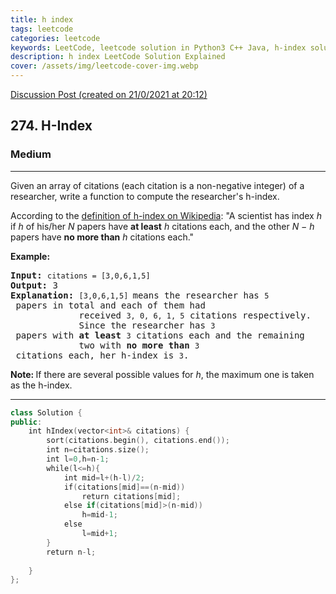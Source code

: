 ```yaml
---
title: h index
tags: leetcode
categories: leetcode
keywords: LeetCode, leetcode solution in Python3 C++ Java, h-index solution
description: h index LeetCode Solution Explained
cover: /assets/img/leetcode-cover-img.webp
---
```



[Discussion Post (created on 21/0/2021 at 20:12)](https://leetcode.com/problems/h-index/discuss/1027868/Easy-C%2B%2B)  
<h2>274. H-Index</h2><h3>Medium</h3><hr><div><p>Given an array of citations (each citation is a non-negative integer) of a researcher, write a function to compute the researcher's h-index.</p>

<p>According to the <a href="https://en.wikipedia.org/wiki/H-index" target="_blank">definition of h-index on Wikipedia</a>: "A scientist has index <i>h</i> if <i>h</i> of his/her <i>N</i> papers have <b>at least</b> <i>h</i> citations each, and the other <i>N − h</i> papers have <b>no more than</b> <i>h</i> citations each."</p>

<p><b>Example:</b></p>

<pre><b>Input:</b> <code>citations = [3,0,6,1,5]</code>
<b>Output:</b> 3 
<strong>Explanation: </strong><code>[3,0,6,1,5] </code>means the researcher has <code>5</code> papers in total and each of them had 
             received <code>3, 0, 6, 1, 5</code> citations respectively. 
&nbsp;            Since the researcher has <code>3</code> papers with <b>at least</b> <code>3</code> citations each and the remaining 
&nbsp;            two with <b>no more than</b> <code>3</code> citations each, her h-index is <code>3</code>.</pre>

<p><strong>Note:&nbsp;</strong>If there are several possible values for <em>h</em>, the maximum one is taken as the h-index.</p>
</div>

---




```cpp
class Solution {
public:
    int hIndex(vector<int>& citations) {
        sort(citations.begin(), citations.end());
        int n=citations.size();
        int l=0,h=n-1;
        while(l<=h){
            int mid=l+(h-l)/2;
            if(citations[mid]==(n-mid))
                return citations[mid];
            else if(citations[mid]>(n-mid))
                h=mid-1;
            else
                l=mid+1;
        }
        return n-l;
        
    }
};

```
